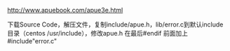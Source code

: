 http://www.apuebook.com/apue3e.html

下载Source Code，解压文件，复制include/apue.h，lib/error.c到默认include目录（centos /usr/include），修改apue.h 在最后#endif 前面加上 #include"error.c"